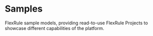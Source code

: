 # Samples
FlexRule sample models, providing read-to-use FlexRule Projects to showcase different capabilities of the platform.
